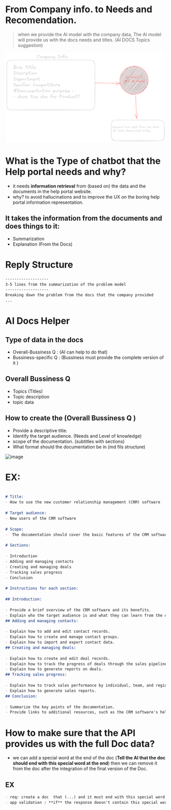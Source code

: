 # From Company info. to Needs and Recomendation.
> when we provide the AI model with the company data, The AI model will provide us with the docs needs and titles. (AI DOCS Topics suggestion)

![Alt text](./image/image-1.png)


# What is the Type of chatbot that the Help portal needs and why?
- it needs **information retrieval** from (based on) the data and the documents in the help portal website.
- why? to avoid hallucinations and to improve the UX on the boring help portal information representation.
## It takes the information from the documents and does things to it:
- Summarization  
- Explanation (From the Docs)


# Reply Structure

```txt
-------------------
3-5 lines from the summarization of the problem model
-------------------
Breaking down the problem from the docs that the company provided 
...

```

# AI Docs Helper
## Type of data in the docs
- Overall-Bussiness Q : (AI can help to do that) 
- Bussiness-specific Q : (Bussiness must provide the complete version of it )

## Overall Bussiness Q
- Topics (Titles)
- Topic description 
- topic data


## How to create the (Overall Bussiness Q )
- Provide a descriptive title.
- Identify the target audience. (Needs and Level of knowledge)
- scope of the documentation. (subtitles with sections)
- What format should the documentation be in (md fils structure)

![image](https://github.com/Divzoon/Help-Portal/assets/73494683/69e9f70a-7651-42fb-aedf-a04711964e18)


# EX:

```md

# Title:
- How to use the new customer relationship management (CRM) software

# Target audience: 
- New users of the CRM software

# Scope:
-  The documentation should cover the basic features of the CRM software, such as how to add and manage contacts, create and manage deals, and track sales progress.

# Sections:

- Introduction
- Adding and managing contacts
- Creating and managing deals
- Tracking sales progress
- Conclusion

# Instructions for each section:

## Introduction:

- Provide a brief overview of the CRM software and its benefits.
- Explain who the target audience is and what they can learn from the documentation.
## Adding and managing contacts:

- Explain how to add and edit contact records.
- Explain how to create and manage contact groups.
- Explain how to import and export contact data.
## Creating and managing deals:

- Explain how to create and edit deal records.
- Explain how to track the progress of deals through the sales pipeline.
- Explain how to generate reports on deals.
## Tracking sales progress:

- Explain how to track sales performance by individual, team, and region.
- Explain how to generate sales reports.
## Conclusion:

- Summarize the key points of the documentation.
- Provide links to additional resources, such as the CRM software's help center and support forum.


```

# How to make sure that the API provides us with the full Doc data?
-  we can add a special word at the end of the doc (**Tell the AI that the doc should end with this special word at the end**) then we can remove it from the doc after the integration of the final version of the Doc.

## EX
```md
- req: create a doc  that (...) and it must end with this special word at the end of the doc (:$%end0fTHeD0c%$:) 
- app validation : **if** the response doesn't contain this special word (...) response with (Continue) **else** respond with DONE_DOC_IS_FINISH

```


